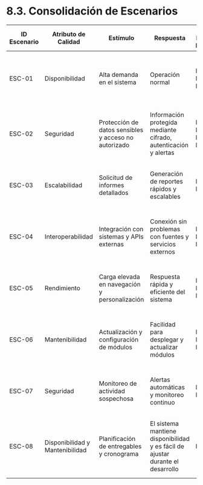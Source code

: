 # 8.3. Consolidación de Escenarios

| ID Escenario | Atributo de Calidad | Estímulo                                      | Respuesta                                                              | ID Escenario Preliminar       | Sustento        | Comentarios                                                                          |
|--------------|---------------------|----------------------------------------------|------------------------------------------------------------------------|-------------------------------|-----------------|-------------------------------------------------------------------------------------|
| ESC-01       | Disponibilidad      | Alta demanda en el sistema                   | Operación normal                                                      | ESCP-02, ESCP-13, ESCP-18     | Repetido        | Unificación de escenarios de alta demanda y soporte continuo para garantizar estabilidad. |
| ESC-02       | Seguridad           | Protección de datos sensibles y acceso no autorizado | Información protegida mediante cifrado, autenticación y alertas       | ESCP-03, ESCP-05, ESCP-14, ESCP-19 | Repetido        | Escenarios relacionados con la seguridad de cuentas y datos confidenciales.         |
| ESC-03       | Escalabilidad       | Solicitud de informes detallados             | Generación de reportes rápidos y escalables                            | ESCP-01, ESCP-17             | Repetido        | Consolidación de escenarios que requieren reportes eficientes con mayor carga.       |
| ESC-04       | Interoperabilidad   | Integración con sistemas y APIs externas     | Conexión sin problemas con fuentes y servicios externos                | ESCP-04, ESCP-07, ESCP-20    | Repetido        | Unificación de escenarios sobre integración con APIs y servicios externos.          |
| ESC-05       | Rendimiento         | Carga elevada en navegación y personalización | Respuesta rápida y eficiente del sistema                              | ESCP-09, ESCP-12, ESCP-16    | Repetido        | Consolidación de escenarios que evalúan rendimiento bajo diferentes estímulos.       |
| ESC-06       | Mantenibilidad      | Actualización y configuración de módulos     | Facilidad para desplegar y actualizar módulos                          | ESCP-06, ESCP-08, ESCP-11    | Repetido        | Escenarios unificados relacionados con la facilidad de mantenimiento del sistema.    |
| ESC-07       | Seguridad           | Monitoreo de actividad sospechosa            | Alertas automáticas y monitoreo continuo                              | ESCP-15, ESCP-21             | Repetido        | Agrupación de escenarios que incluyen monitoreo en redes sociales y foros.          |
| ESC-08       | Disponibilidad y Mantenibilidad | Planificación de entregables y cronograma | El sistema mantiene disponibilidad y es fácil de ajustar durante el desarrollo | ESCP-10                   | Profundización de Escenario | Incluye aspectos de planificación, coordinación y soporte durante el desarrollo del sistema. |
